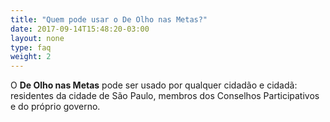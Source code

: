```yaml
---
title: "Quem pode usar o De Olho nas Metas?"
date: 2017-09-14T15:48:20-03:00
layout: none
type: faq
weight: 2
---
```


O **De Olho nas Metas** pode ser usado por qualquer cidadão e cidadã: residentes da cidade de São Paulo, membros dos Conselhos Participativos e do próprio governo.
